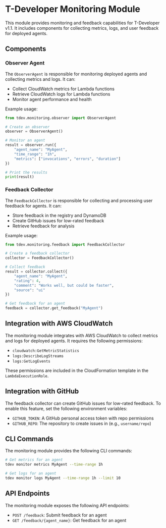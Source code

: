 # T-Developer Monitoring Module

This module provides monitoring and feedback capabilities for T-Developer v1.1. It includes components for collecting metrics, logs, and user feedback for deployed agents.

## Components

### Observer Agent

The `ObserverAgent` is responsible for monitoring deployed agents and collecting metrics and logs. It can:

- Collect CloudWatch metrics for Lambda functions
- Retrieve CloudWatch logs for Lambda functions
- Monitor agent performance and health

Example usage:

```python
from tdev.monitoring.observer import ObserverAgent

# Create an observer
observer = ObserverAgent()

# Monitor an agent
result = observer.run({
    "agent_name": "MyAgent",
    "time_range": "1h",
    "metrics": ["invocations", "errors", "duration"]
})

# Print the results
print(result)
```

### Feedback Collector

The `FeedbackCollector` is responsible for collecting and processing user feedback for agents. It can:

- Store feedback in the registry and DynamoDB
- Create GitHub issues for low-rated feedback
- Retrieve feedback for analysis

Example usage:

```python
from tdev.monitoring.feedback import FeedbackCollector

# Create a feedback collector
collector = FeedbackCollector()

# Collect feedback
result = collector.collect({
    "agent_name": "MyAgent",
    "rating": 4,
    "comment": "Works well, but could be faster",
    "source": "ui"
})

# Get feedback for an agent
feedback = collector.get_feedback("MyAgent")
```

## Integration with AWS CloudWatch

The monitoring module integrates with AWS CloudWatch to collect metrics and logs for deployed agents. It requires the following permissions:

- `cloudwatch:GetMetricStatistics`
- `logs:DescribeLogStreams`
- `logs:GetLogEvents`

These permissions are included in the CloudFormation template in the `LambdaExecutionRole`.

## Integration with GitHub

The feedback collector can create GitHub issues for low-rated feedback. To enable this feature, set the following environment variables:

- `GITHUB_TOKEN`: A GitHub personal access token with repo permissions
- `GITHUB_REPO`: The repository to create issues in (e.g., `username/repo`)

## CLI Commands

The monitoring module provides the following CLI commands:

```bash
# Get metrics for an agent
tdev monitor metrics MyAgent --time-range 1h

# Get logs for an agent
tdev monitor logs MyAgent --time-range 1h --limit 10
```

## API Endpoints

The monitoring module exposes the following API endpoints:

- `POST /feedback`: Submit feedback for an agent
- `GET /feedback/{agent_name}`: Get feedback for an agent